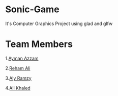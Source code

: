 # Sonic-Game

It's Computer Graphics Project using glad and glfw

# Team Members

1.[Ayman Azzam](https://github.com/AymanAzzam)

2.[Reham Ali](https://github.com/rehamaali)

3.[Aly Ramzy](https://github.com/AlyRamzy)

4.[Ali Khaled](https://github.com/Alii-Khaled)
